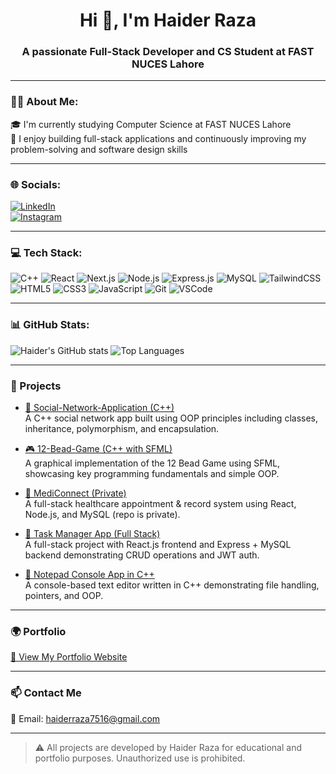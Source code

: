 <h1 align="center">Hi 👋, I'm Haider Raza</h1>
<h3 align="center">A passionate Full-Stack Developer and CS Student at FAST NUCES Lahore</h3>

---

### 👨‍🎓 About Me:

🎓 I'm currently studying Computer Science at FAST NUCES Lahore  
🧠 I enjoy building full-stack applications and continuously improving my problem-solving and software design skills  

---

### 🌐 Socials:

[![LinkedIn](https://img.shields.io/badge/LinkedIn-blue?logo=linkedin&style=for-the-badge)](https://linkedin.com/in/haiderraza101)  
[![Instagram](https://img.shields.io/badge/Instagram-pink?logo=instagram&style=for-the-badge)](https://instagram.com/haiderraza101)  

---

### 💻 Tech Stack:

![C++](https://img.shields.io/badge/C++-00599C?style=for-the-badge&logo=c%2B%2B&logoColor=white)
![React](https://img.shields.io/badge/React-20232A?style=for-the-badge&logo=react)
![Next.js](https://img.shields.io/badge/Next.js-000?style=for-the-badge&logo=next.js)
![Node.js](https://img.shields.io/badge/Node.js-339933?style=for-the-badge&logo=nodedotjs)
![Express.js](https://img.shields.io/badge/Express.js-000000?style=for-the-badge&logo=express)
![MySQL](https://img.shields.io/badge/MySQL-00758F?style=for-the-badge&logo=mysql)
![TailwindCSS](https://img.shields.io/badge/TailwindCSS-06B6D4?style=for-the-badge&logo=tailwindcss)
![HTML5](https://img.shields.io/badge/HTML5-E34F26?style=for-the-badge&logo=html5)
![CSS3](https://img.shields.io/badge/CSS3-1572B6?style=for-the-badge&logo=css3)
![JavaScript](https://img.shields.io/badge/JavaScript-F7DF1E?style=for-the-badge&logo=javascript)
![Git](https://img.shields.io/badge/Git-F05032?style=for-the-badge&logo=git)
![VSCode](https://img.shields.io/badge/VS%20Code-007ACC?style=for-the-badge&logo=visual-studio-code)

---

### 📊 GitHub Stats:

![Haider's GitHub stats](https://github-readme-stats.vercel.app/api?username=Haiderraza101&show_icons=true&theme=tokyonight)
![Top Languages](https://github-readme-stats.vercel.app/api/top-langs/?username=Haiderraza101&layout=compact&theme=tokyonight)

---

### 🚀 Projects

- [🧠 Social-Network-Application (C++)](https://github.com/Haiderraza101/Social-Network-Application)  
  A C++ social network app built using OOP principles including classes, inheritance, polymorphism, and encapsulation.

- [🎮 12-Bead-Game (C++ with SFML)](https://github.com/Haiderraza101/12-Bead-Game---C-Project)  
  A graphical implementation of the 12 Bead Game using SFML, showcasing key programming fundamentals and simple OOP.

- [💊 MediConnect (Private)](https://github.com/Haiderraza101/mediconnect)  
  A full-stack healthcare appointment & record system using React, Node.js, and MySQL (repo is private).

- [🧾 Task Manager App (Full Stack)](https://github.com/Haiderraza101/task-manager-app)  
  A full-stack project with React.js frontend and Express + MySQL backend demonstrating CRUD operations and JWT auth.

- [📄 Notepad Console App in C++](https://github.com/Haiderraza101/notepad-cpp)  
  A console-based text editor written in C++ demonstrating file handling, pointers, and OOP.

---

### 🌍 Portfolio

[🔗 View My Portfolio Website](https://haiderraza-portfolio.netlify.app/)

---

### 📫 Contact Me

📧 Email: [haiderraza7516@gmail.com](mailto:haiderraza7516@gmail.com)

---

> ⚠️ All projects are developed by Haider Raza for educational and portfolio purposes. Unauthorized use is prohibited.
